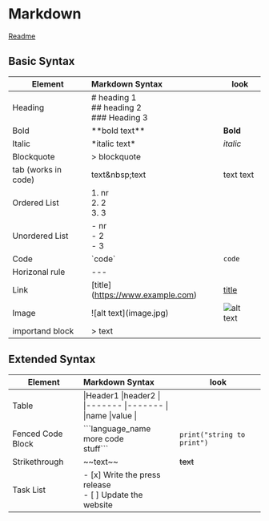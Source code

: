 # Markdown
[Readme](README.md)

## Basic Syntax
| Element             | Markdown Syntax                              | look                             |
| ------------------- | :------------------------------------------- | -------------------------------- |
| Heading             | # heading 1<br>## heading 2<br>### Heading 3 |                                  |
| Bold                | \*\*bold text\*\*                            | **Bold**                         |
| Italic              | \*italic text\*                              | *italic*                         |
| Blockquote          | > blockquote                                 |                                  |
| tab (works in code) | text\&nbsp;text                              | text&nbsp;text                   |
| Ordered List        | 1. nr <br>2. 2<br> 3. 3                      |                                  |
| Unordered List      | - nr <br>- 2<br> - 3                         |                                  |
| Code                | \`code\`                                     | `code`                           |
| Horizonal rule      | \---                                         |                                  |
| Link                | \[title](https://www.example.com)            | [title](https://www.example.com) |
| Image               | !\[alt text](image.jpg)                      | ![alt text](image.jpg)           |
| importand block     | \> text                                      |                                  |

## Extended Syntax
| Element           | Markdown Syntax                                                           | look                           |
| ----------------- | :------------------------------------------------------------------------ | ------------------------------ |
| Table             | \|Header1 \|header2 \| <br> \|------- \|------- \| <br> \|name \|value \| |                                |
| Fenced Code Block | \```language_name <br>more code <br>stuff```                              | ```print("string to print")``` |
| Strikethrough     | \~~text~~                                                                 | ~~text~~                       |
| Task List         | - [x] Write the press release <br>- [ ] Update the website                |                                |

